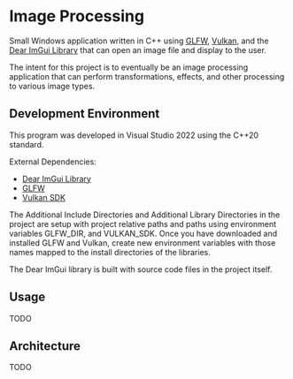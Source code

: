 # Image Processing

Small Windows application written in C++ using [GLFW](https://www.glfw.org/), [Vulkan](https://www.lunarg.com/vulkan-sdk/), and the [Dear ImGui Library](https://github.com/ocornut/imgui/tree/docking) that can open an image file and display to the user.

The intent for this project is to eventually be an image processing application that can perform transformations, effects, and other processing to various image types.

## Development Environment

This program was developed in Visual Studio 2022 using the C++20 standard.

External Dependencies: 
- [Dear ImGui Library](https://github.com/ocornut/imgui/tree/docking)
- [GLFW](https://www.glfw.org/)
- [Vulkan SDK](https://www.lunarg.com/vulkan-sdk/)

The Additional Include Directories and Additional Library Directories in the project are setup with project relative paths and paths using environment variables GLFW_DIR, and VULKAN_SDK. Once you have downloaded and installed GLFW and Vulkan, create new environment variables with those names mapped to the install directories of the libraries.

The Dear ImGui library is built with source code files in the project itself.

## Usage

TODO

## Architecture

TODO